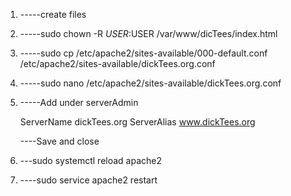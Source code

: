

1. -----create files

2. -----sudo chown -R $USER:$USER /var/www/dicTees/index.html

3. -----sudo cp /etc/apache2/sites-available/000-default.conf /etc/apache2/sites-available/dickTees.org.conf

4. -----sudo nano /etc/apache2/sites-available/dickTees.org.conf

5. -----Add under serverAdmin

	ServerName dickTees.org
	ServerAlias www.dickTees.org

     ----Save and close

6. ---sudo systemctl reload apache2

7. ----sudo service apache2 restart



